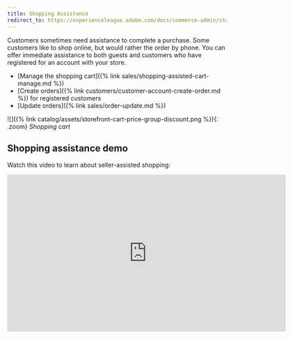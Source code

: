 ```yaml
---
title: Shopping Assistance
redirect_to: https://experienceleague.adobe.com/docs/commerce-admin/stores-sales/introduction.html#shopping-assistance
---
```


Customers sometimes need assistance to complete a purchase. Some customers like to shop online, but would rather the order by phone. You can offer immediate assistance to both guests and customers who have registered for an account with your store.

- [Manage the shopping cart]({% link sales/shopping-assisted-cart-manage.md %})
- [Create orders]({% link customers/customer-account-create-order.md %}) for registered customers
- [Update orders]({% link sales/order-update.md %})

![]({% link catalog/assets/storefront-cart-price-group-discount.png %}){: .zoom}
_Shopping cart_

## Shopping assistance demo

Watch this video to learn about seller-assisted shopping:

<iframe title="Adobe Video Publishing Cloud Player" width="640" height="360" src="https://video.tv.adobe.com/v/343662/" frameborder="0" webkitallowfullscreen mozallowfullscreen allowfullscreen scrolling="no"></iframe>
